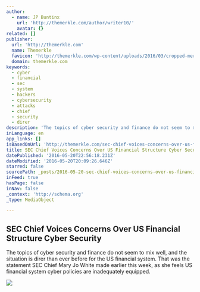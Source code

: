```yaml
---
author:
  - name: JP Buntinx
    url: 'http://themerkle.com/author/writer10/'
    avatar: {}
related: []
publisher:
  url: 'http://themerkle.com'
  name: Themerkle
  favicon: 'http://themerkle.com/wp-content/uploads/2016/03/cropped-merkle-white-1-192x192.png'
  domain: themerkle.com
keywords:
  - cyber
  - financial
  - sec
  - system
  - hackers
  - cybersecurity
  - attacks
  - chief
  - security
  - direr
description: 'The topics of cyber security and finance do not seem to mix well, and the situation is direr than ever before for the US financial system. That was the statement SEC Chief Mary Jo White made earlier this week, as she feels US financial system cyber policies are inadequately equipped.'
inLanguage: en
app_links: []
isBasedOnUrl: 'http://themerkle.com/sec-chief-voices-concerns-over-us-financial-structure-cyber-security/'
title: SEC Chief Voices Concerns Over US Financial Structure Cyber Security
datePublished: '2016-05-20T22:56:18.231Z'
dateModified: '2016-05-20T20:09:26.646Z'
starred: false
sourcePath: _posts/2016-05-20-sec-chief-voices-concerns-over-us-financial-structure-cyber.md
inFeed: true
hasPage: false
inNav: false
_context: 'http://schema.org'
_type: MediaObject

---
```

<article style=""><h1>SEC Chief Voices Concerns Over US Financial Structure Cyber Security</h1><p>The topics of cyber security and finance do not seem to mix well, and the situation is direr than ever before for the US financial system. That was the statement SEC Chief Mary Jo White made earlier this week, as she feels US financial system cyber policies are inadequately equipped.</p><img src="http://themerkle.com/wp-content/uploads/2016/05/shutterstock_300528803.jpg" /></article>